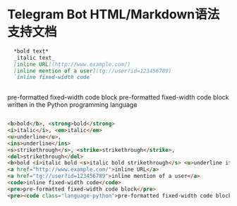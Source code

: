 # Telegram Bot HTML/Markdown语法支持文档

```markdown
  *bold text*
  _italic text_
  [inline URL](http://www.example.com/)
  [inline mention of a user](tg://user?id=123456789)
  `inline fixed-width code`
  
  ```
  pre-formatted fixed-width code block
  pre-formatted fixed-width code block written in the Python programming language
  ```
```

```html
<b>bold</b>, <strong>bold</strong>
<i>italic</i>, <em>italic</em>
<u>underline</u>,
<ins>underline</ins>
<s>strikethrough</s>, <strike>strikethrough</strike>,
<del>strikethrough</del>
<b>bold <i>italic bold <s>italic bold strikethrough</s> <u>underline italic bold</u></i> bold</b>
<a href="http://www.example.com/">inline URL</a>
<a href="tg://user?id=123456789">inline mention of a user</a>
<code>inline fixed-width code</code>
<pre>pre-formatted fixed-width code block</pre>
<pre><code class="language-python">pre-formatted fixed-width code block written in the Python programming language</code></pre>
```